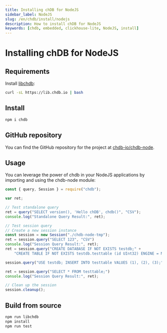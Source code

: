 ```yaml
---
title: Installing chDB for NodeJS
sidebar_label: NodeJS
slug: /en/chdb/install/nodejs
description: How to install chDB for NodeJS
keywords: [chdb, embedded, clickhouse-lite, NodeJS, install]
---
```


# Installing chDB for NodeJS

## Requirements

Install [libchdb](https://github.com/chdb-io/chdb):

```bash
curl -sL https://lib.chdb.io | bash
```

## Install

```bash
npm i chdb
```

## GitHub repository

You can find the GitHub repository for the project at [chdb-io/chdb-node](https://github.com/chdb-io/chdb-node).


## Usage

You can leverage the power of chdb in your NodeJS applications by importing and using the chdb-node module:

```javascript
const { query, Session } = require("chdb");

var ret;

// Test standalone query
ret = query("SELECT version(), 'Hello chDB', chdb()", "CSV");
console.log("Standalone Query Result:", ret);

// Test session query
// Create a new session instance
const session = new Session("./chdb-node-tmp");
ret = session.query("SELECT 123", "CSV")
console.log("Session Query Result:", ret);
ret = session.query("CREATE DATABASE IF NOT EXISTS testdb;" +
    "CREATE TABLE IF NOT EXISTS testdb.testtable (id UInt32) ENGINE = MergeTree() ORDER BY id;");

session.query("USE testdb; INSERT INTO testtable VALUES (1), (2), (3);")

ret = session.query("SELECT * FROM testtable;")
console.log("Session Query Result:", ret);

// Clean up the session
session.cleanup();
```

## Build from source

```bash
npm run libchdb
npm install
npm run test
```


